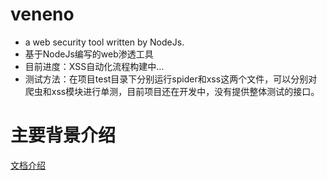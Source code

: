 # veneno
- a web security tool written by NodeJs.
- 基于NodeJs编写的web渗透工具
- 目前进度：XSS自动化流程构建中...
- 测试方法：在项目test目录下分别运行spider和xss这两个文件，可以分别对爬虫和xss模块进行单测，目前项目还在开发中，没有提供整体测试的接口。
# 主要背景介绍
[文档介绍](http://zhuyingda.com/docs/veneno.html)